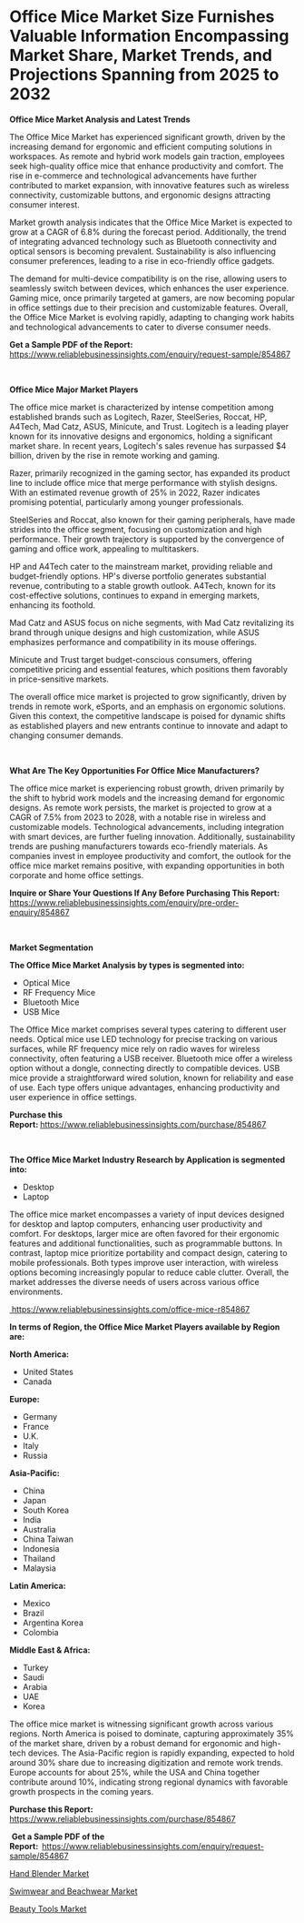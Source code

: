 <p><h1>Office Mice Market Size Furnishes Valuable Information Encompassing Market Share, Market Trends, and Projections Spanning from 2025 to 2032</h1></p><p><strong>Office Mice Market Analysis and Latest Trends</strong></p>
<p><p>The Office Mice Market has experienced significant growth, driven by the increasing demand for ergonomic and efficient computing solutions in workspaces. As remote and hybrid work models gain traction, employees seek high-quality office mice that enhance productivity and comfort. The rise in e-commerce and technological advancements have further contributed to market expansion, with innovative features such as wireless connectivity, customizable buttons, and ergonomic designs attracting consumer interest.</p><p>Market growth analysis indicates that the Office Mice Market is expected to grow at a CAGR of 6.8% during the forecast period. Additionally, the trend of integrating advanced technology such as Bluetooth connectivity and optical sensors is becoming prevalent. Sustainability is also influencing consumer preferences, leading to a rise in eco-friendly office gadgets.</p><p>The demand for multi-device compatibility is on the rise, allowing users to seamlessly switch between devices, which enhances the user experience. Gaming mice, once primarily targeted at gamers, are now becoming popular in office settings due to their precision and customizable features. Overall, the Office Mice Market is evolving rapidly, adapting to changing work habits and technological advancements to cater to diverse consumer needs.</p></p>
<p><strong>Get a Sample PDF of the Report:&nbsp;</strong> <a href="https://www.reliablebusinessinsights.com/enquiry/request-sample/854867?utm_campaign=1138&utm_medium=2&utm_source=Github&utm_content=ia&utm_term=06022025&utm_id=office-mice">https://www.reliablebusinessinsights.com/enquiry/request-sample/854867</a></p>
<p>&nbsp;</p>
<p><strong>Office Mice Major Market Players</strong></p>
<p><p>The office mice market is characterized by intense competition among established brands such as Logitech, Razer, SteelSeries, Roccat, HP, A4Tech, Mad Catz, ASUS, Minicute, and Trust. Logitech is a leading player known for its innovative designs and ergonomics, holding a significant market share. In recent years, Logitech's sales revenue has surpassed $4 billion, driven by the rise in remote working and gaming.</p><p>Razer, primarily recognized in the gaming sector, has expanded its product line to include office mice that merge performance with stylish designs. With an estimated revenue growth of 25% in 2022, Razer indicates promising potential, particularly among younger professionals.</p><p>SteelSeries and Roccat, also known for their gaming peripherals, have made strides into the office segment, focusing on customization and high performance. Their growth trajectory is supported by the convergence of gaming and office work, appealing to multitaskers.</p><p>HP and A4Tech cater to the mainstream market, providing reliable and budget-friendly options. HP's diverse portfolio generates substantial revenue, contributing to a stable growth outlook. A4Tech, known for its cost-effective solutions, continues to expand in emerging markets, enhancing its foothold.</p><p>Mad Catz and ASUS focus on niche segments, with Mad Catz revitalizing its brand through unique designs and high customization, while ASUS emphasizes performance and compatibility in its mouse offerings.</p><p>Minicute and Trust target budget-conscious consumers, offering competitive pricing and essential features, which positions them favorably in price-sensitive markets.</p><p>The overall office mice market is projected to grow significantly, driven by trends in remote work, eSports, and an emphasis on ergonomic solutions. Given this context, the competitive landscape is poised for dynamic shifts as established players and new entrants continue to innovate and adapt to changing consumer demands.</p></p>
<p>&nbsp;</p>
<p><strong>What Are The Key Opportunities For Office Mice Manufacturers?</strong></p>
<p><p>The office mice market is experiencing robust growth, driven primarily by the shift to hybrid work models and the increasing demand for ergonomic designs. As remote work persists, the market is projected to grow at a CAGR of 7.5% from 2023 to 2028, with a notable rise in wireless and customizable models. Technological advancements, including integration with smart devices, are further fueling innovation. Additionally, sustainability trends are pushing manufacturers towards eco-friendly materials. As companies invest in employee productivity and comfort, the outlook for the office mice market remains positive, with expanding opportunities in both corporate and home office settings.</p></p>
<p><strong>Inquire or Share Your Questions If Any Before Purchasing This Report:</strong> <a href="https://www.reliablebusinessinsights.com/enquiry/pre-order-enquiry/854867?utm_campaign=1138&utm_medium=2&utm_source=Github&utm_content=ia&utm_term=06022025&utm_id=office-mice">https://www.reliablebusinessinsights.com/enquiry/pre-order-enquiry/854867</a></p>
<p>&nbsp;</p>
<p><strong>Market Segmentation</strong></p>
<p><strong>The Office Mice Market Analysis by types is segmented into:</strong></p>
<p><ul><li>Optical Mice</li><li>RF Frequency Mice</li><li>Bluetooth Mice</li><li>USB Mice</li></ul></p>
<p><p>The Office Mice market comprises several types catering to different user needs. Optical mice use LED technology for precise tracking on various surfaces, while RF frequency mice rely on radio waves for wireless connectivity, often featuring a USB receiver. Bluetooth mice offer a wireless option without a dongle, connecting directly to compatible devices. USB mice provide a straightforward wired solution, known for reliability and ease of use. Each type offers unique advantages, enhancing productivity and user experience in office settings.</p></p>
<p><strong>Purchase this Report:&nbsp;</strong><a href="https://www.reliablebusinessinsights.com/purchase/854867?utm_campaign=1138&utm_medium=2&utm_source=Github&utm_content=ia&utm_term=06022025&utm_id=office-mice">https://www.reliablebusinessinsights.com/purchase/854867</a></p>
<p>&nbsp;</p>
<p><strong>The Office Mice Market Industry Research by Application is segmented into:</strong></p>
<p><ul><li>Desktop</li><li>Laptop</li></ul></p>
<p><p>The office mice market encompasses a variety of input devices designed for desktop and laptop computers, enhancing user productivity and comfort. For desktops, larger mice are often favored for their ergonomic features and additional functionalities, such as programmable buttons. In contrast, laptop mice prioritize portability and compact design, catering to mobile professionals. Both types improve user interaction, with wireless options becoming increasingly popular to reduce cable clutter. Overall, the market addresses the diverse needs of users across various office environments.</p></p>
<p><a href="https://www.reliablebusinessinsights.com/office-mice-r854867?utm_campaign=1138&utm_medium=2&utm_source=Github&utm_content=ia&utm_term=06022025&utm_id=office-mice">&nbsp;https://www.reliablebusinessinsights.com/office-mice-r854867</a></p>
<p><strong>In terms of Region, the Office Mice Market Players available by Region are:</strong></p>
<p>
    <p> <strong> North America: </strong>
        <ul>
            <li>United States</li>
            <li>Canada</li>
        </ul>
        </p> 
    <p> <strong> Europe: </strong>
        <ul>
            <li>Germany</li>
            <li>France</li>
            <li>U.K.</li>
            <li>Italy</li>
            <li>Russia</li>
        </ul>
        </p> 
    <p> <strong> Asia-Pacific: </strong>
        <ul>
            <li>China</li>
            <li>Japan</li>
            <li>South Korea</li>
            <li>India</li>
            <li>Australia</li>
            <li>China Taiwan</li>
            <li>Indonesia</li>
            <li>Thailand</li>
            <li>Malaysia</li>
        </ul>
        </p> 
    <p> <strong> Latin America: </strong>
        <ul>
            <li>Mexico</li>
            <li>Brazil</li>
            <li>Argentina Korea</li>
            <li>Colombia</li>
        </ul>
        </p> 
    <p> <strong> Middle East & Africa: </strong>
        <ul>
            <li>Turkey</li>
            <li>Saudi</li>
            <li>Arabia</li>
            <li>UAE</li>
            <li>Korea</li>
        </ul>
    </p>
    </p>
<p><p>The office mice market is witnessing significant growth across various regions. North America is poised to dominate, capturing approximately 35% of the market share, driven by a robust demand for ergonomic and high-tech devices. The Asia-Pacific region is rapidly expanding, expected to hold around 30% share due to increasing digitization and remote work trends. Europe accounts for about 25%, while the USA and China together contribute around 10%, indicating strong regional dynamics with favorable growth prospects in the coming years.</p></p>
<p><strong>Purchase this Report: </strong><a href="https://www.reliablebusinessinsights.com/purchase/854867?utm_campaign=1138&utm_medium=2&utm_source=Github&utm_content=ia&utm_term=06022025&utm_id=office-mice">https://www.reliablebusinessinsights.com/purchase/854867</a></p>
<p>&nbsp;<strong>Get a Sample PDF of the Report:&nbsp;&nbsp;</strong><a href="https://www.reliablebusinessinsights.com/enquiry/request-sample/854867?utm_campaign=1138&utm_medium=2&utm_source=Github&utm_content=ia&utm_term=06022025&utm_id=office-mice">https://www.reliablebusinessinsights.com/enquiry/request-sample/854867</a></p>
<p><strong></strong></p>
<p><p><a href="https://github.com/nibbsmantji/Market-Research-Report-List-1/blob/main/hand-blender-market.md?utm_campaign=1138&utm_medium=2&utm_source=Github&utm_content=ia&utm_term=06022025&utm_id=office-mice">Hand Blender Market</a></p><p><a href="https://github.com/hoevealiur4/Market-Research-Report-List-1/blob/main/swimwear-and-beachwear-market.md?utm_campaign=1138&utm_medium=2&utm_source=Github&utm_content=ia&utm_term=06022025&utm_id=office-mice">Swimwear and Beachwear Market</a></p><p><a href="https://github.com/djibenesha/Market-Research-Report-List-1/blob/main/beauty-tools-market.md?utm_campaign=1138&utm_medium=2&utm_source=Github&utm_content=ia&utm_term=06022025&utm_id=office-mice">Beauty Tools Market</a></p></p>